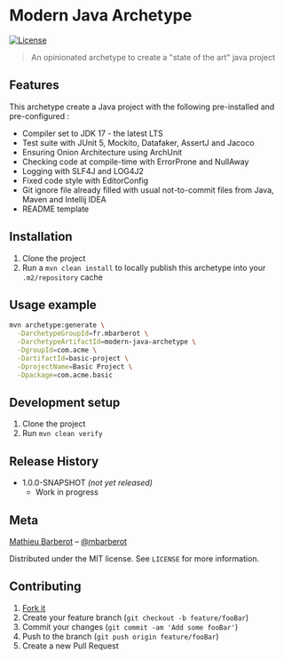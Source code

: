 
# Modern Java Archetype

[![License][license-image]][license-url]

> An opinionated archetype to create a "state of the art" java project

<!--
[![Build Status][ci-image]][ci-url]
[![Coverage][coverage-image]][coverage-url]
-->

## Features

This archetype create a Java project with the following pre-installed and pre-configured : 

* Compiler set to JDK 17 - the latest LTS
* Test suite with JUnit 5, Mockito, Datafaker, AssertJ and Jacoco
* Ensuring Onion Architecture using ArchUnit
* Checking code at compile-time with ErrorProne and NullAway
* Logging with SLF4J and LOG4J2
* Fixed code style with EditorConfig
* Git ignore file already filled with usual not-to-commit files from Java, Maven and Intellij IDEA
* README template

## Installation

1. Clone the project
2. Run a `mvn clean install` to locally publish this archetype into your `.m2/repository` cache

## Usage example

```bash
mvn archetype:generate \
  -DarchetypeGroupId=fr.mbarberot \
  -DarchetypeArtifactId=modern-java-archetype \
  -DgroupId=com.acme \
  -DartifactId=basic-project \
  -DprojectName=Basic Project \
  -Dpackage=com.acme.basic
```

<!--
_For more examples and usage, please refer to the [Wiki][wiki]._
-->

## Development setup

1. Clone the project
2. Run `mvn clean verify`

## Release History

* 1.0.0-SNAPSHOT _(not yet released)_
    * Work in progress

## Meta

[Mathieu Barberot](https://github.com/mbarberot/) – [@mbarberot](https://twitter.com/mbarberot)

Distributed under the MIT license. See ``LICENSE`` for more information.

## Contributing

1. [Fork it](https://github.com/mbarberot/modern-java-archetype/fork)
2. Create your feature branch (`git checkout -b feature/fooBar`)
3. Commit your changes (`git commit -am 'Add some fooBar'`)
4. Push to the branch (`git push origin feature/fooBar`)
5. Create a new Pull Request

<!-- Markdown link & img -->
<!--
[coverage-image]: https://img.shields.io/your-coverage/...
[coverage-url]: https://your-coverage.url
[ci-image]: https://img.shields.io/your-ci/...
[ci-url]: https://your-ci.url
[wiki]: https://github.com/yourname/yourproject/wiki
-->
[license-image]: https://img.shields.io/github/license/mbarberot/modern-java-archetype
[license-url]: https://opensource.org/license/mit
